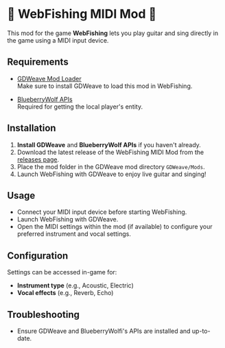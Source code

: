 # 🎸 WebFishing MIDI Mod 🎤

This mod for the game **WebFishing** lets you play guitar and sing directly in the game using a MIDI input device.

  
## Requirements
- [GDWeave Mod Loader](https://github.com/NotNite/GDWeave)  
  Make sure to install GDWeave to load this mod in WebFishing.
  
- [BlueberryWolf APIs](https://github.com/BlueberryWolf/APIs)  
  Required for getting the local player's entity.

## Installation
1. **Install GDWeave** and **BlueberryWolf APIs** if you haven't already.
2. Download the latest release of the WebFishing MIDI Mod from the [releases page](https://github.com/ThePotato97/FishingPotatoMidi/releases/latest).
3. Place the mod folder in the GDWeave mod directory `GDWeave/Mods`.
4. Launch WebFishing with GDWeave to enjoy live guitar and singing!

## Usage
- Connect your MIDI input device before starting WebFishing.
- Launch WebFishing with GDWeave.
- Open the MIDI settings within the mod (if available) to configure your preferred instrument and vocal settings.
  
## Configuration
Settings can be accessed in-game for:
- **Instrument type** (e.g., Acoustic, Electric)
- **Vocal effects** (e.g., Reverb, Echo)

## Troubleshooting
- Ensure GDWeave and BlueberryWolfi's APIs are installed and up-to-date.


